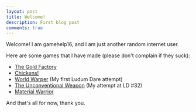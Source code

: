 ```yaml
---
layout: post
title: Welcome!
description: First blog post
comments: true
---
```


Welcome! I am gamehelp16, and I am just another random internet user.

Here are some games that I have made (please don't complain if they suck):

* [The Gold Factory](http://gamehelp16.github.io/thegoldfactory/)
* [Chickens!](http://gamehelp16.github.io/chickens/)
* [World Warper](http://gamehelp16.github.io/world-warper-ld30/) (My first Ludum Dare attempt)
* [The Unconventional Weapon](http://gamehelp16.github.io/the-unconventional-weapon/) (My attempt at LD #32)
* [Material Warrior](http://gamehelp16.github.io/material-warrior/)

And that's all for now, thank you.